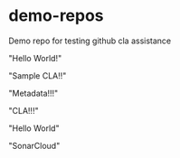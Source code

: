 # demo-repos
Demo repo for testing github cla assistance

"Hello World!"

"Sample CLA!!"

"Metadata!!!"

"CLA!!!"

"Hello World"

"SonarCloud"
